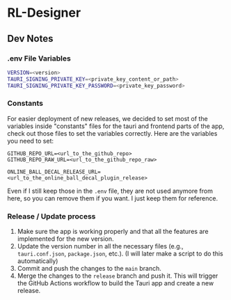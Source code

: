 # RL-Designer

## Dev Notes

### .env File Variables

```sh
VERSION=<version>
TAURI_SIGNING_PRIVATE_KEY=<private_key_content_or_path>
TAURI_SIGNING_PRIVATE_KEY_PASSWORD=<private_key_password>

```


### Constants

For easier deployment of new releases, we decided to set most of the variables inside "constants" files for the tauri and frontend parts of the app, check out those files to set the variables correctly. Here are the variables you need to set:

```
GITHUB_REPO_URL=<url_to_the_github_repo>
GITHUB_REPO_RAW_URL=<url_to_the_github_repo_raw>

ONLINE_BALL_DECAL_RELEASE_URL=<url_to_the_online_ball_decal_plugin_release>
```

Even if I still keep those in the `.env` file, they are not used anymore from here, so you can remove them if you want. I just keep them for reference.

### Release / Update process

1. Make sure the app is working properly and that all the features are implemented for the new version.
2. Update the version number in all the necessary files (e.g., `tauri.conf.json`, `package.json`, etc.). (I will later make a script to do this automatically)
3. Commit and push the changes to the `main` branch.
4. Merge the changes to the `release` branch and push it.
    This will trigger the GitHub Actions workflow to build the Tauri app and create a new release.




